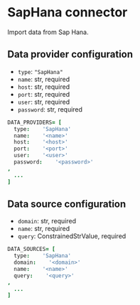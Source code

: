 # SapHana connector

Import data from Sap Hana.

## Data provider configuration

* `type`: `"SapHana"`
* `name`: str, required
* `host`: str, required
* `port`: str, required
* `user`: str, required
* `password`: str, required

```coffee
DATA_PROVIDERS= [
  type:    'SapHana'
  name:    '<name>'
  host:    '<host>'
  port:    '<port>'
  user:    '<user>'
  password:    '<password>'
,
  ...
]
```


## Data source configuration

* `domain`: str, required
* `name`: str, required
* `query`: ConstrainedStrValue, required

```coffee
DATA_SOURCES= [
  type:    'SapHana'
  domain:    '<domain>'
  name:    '<name>'
  query:    '<query>'
,
  ...
]
```